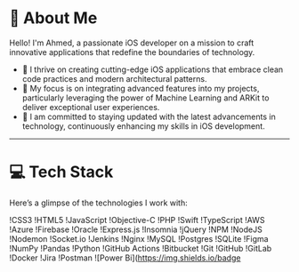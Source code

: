 # 💫 About Me

Hello! I'm Ahmed, a passionate iOS developer on a mission to craft innovative applications that redefine the boundaries of technology.

- 🔭 I thrive on creating cutting-edge iOS applications that embrace clean code practices and modern architectural patterns.
- 👯 My focus is on integrating advanced features into my projects, particularly leveraging the power of Machine Learning and ARKit to deliver exceptional user experiences.
- 🌱 I am committed to staying updated with the latest advancements in technology, continuously enhancing my skills in iOS development.

---

# 💻 Tech Stack

Here’s a glimpse of the technologies I work with:

!CSS3
!HTML5
!JavaScript
!Objective-C
!PHP
!Swift
!TypeScript
!AWS
!Azure
!Firebase
!Oracle
!Express.js
!Insomnia
!jQuery
!NPM
!NodeJS
!Nodemon
!Socket.io
!Jenkins
!Nginx
!MySQL
!Postgres
!SQLite
!Figma
!NumPy
!Pandas
!Python
!GitHub Actions
!Bitbucket
!Git
!GitHub
!GitLab
!Docker
!Jira
!Postman
![Power Bi](https://img.shields.io/badge
